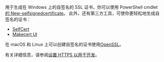 用于生成在 Windows 上的自签名的 SSL 证书，你可以使用 PowerShell cmdlet[的 New-selfsignedcertificate](https://technet.microsoft.com/library/hh848633)。 此外，还有第三方工具，可使你更轻松地生成自签名的证书：

* [SelfCert](https://www.pluralsight.com/blog/software-development/selfcert-create-a-self-signed-certificate-interactively-gui-or-programmatically-in-net)
* [Makecert UI](http://makecertui.codeplex.com/)

在 macOS 和 Linux 上可以创建自签名的证书使用[OpenSSL](https://www.openssl.org/)。

有关详细信息，请参阅[设置 HTTPS 以用于开发](xref:security/https)。